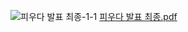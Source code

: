 ![피우다 발표 최종-1-1](https://github.com/JJamJaemin/Project_CalmDawn/assets/128075457/588283af-2d4d-4a55-bf2d-aa497b277734)
[피우다 발표 최종.pdf](https://github.com/JJamJaemin/Project_CalmDawn/files/13963682/default.pdf)
